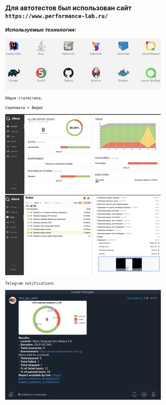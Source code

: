## Для автотестов был использован сайт `https://www.performance-lab.ru/`

### **_Используемые технологии:_**

![Report](src/main/resources/hh_2.png)

`Общая статистика.`

`Скриншоты + Видио `

![Report](src/main/resources/lab_3.png)
![Report](src/main/resources/lab_01.png)

`Telegram notifications`

![Report](src/main/resources/lab_2.png)


